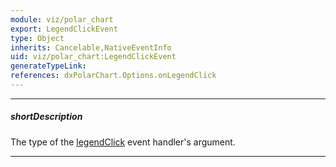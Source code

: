 ```yaml
---
module: viz/polar_chart
export: LegendClickEvent
type: Object
inherits: Cancelable,NativeEventInfo
uid: viz/polar_chart:LegendClickEvent
generateTypeLink: 
references: dxPolarChart.Options.onLegendClick
---
```

---
##### shortDescription
The type of the [legendClick]({basewidgetpath}/Events/#legendClick) event handler's argument.

---
<!-- Description goes here -->